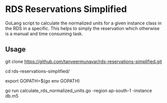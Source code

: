 # RDS Reservations Simplified

GoLang script to calculate the normalized units for a given instance class in the RDS in a specific. This helps to simply the reservation which otherwise is a manual and time consuming task. 

## Usage 

git clone https://github.com/tanveermunavar/rds-reservations-simplified.git

cd rds-reservations-simplified/

export GOPATH=$(go env GOPATH)

go run calculate_rds_normalized_units.go -region ap-south-1 -instance db.m5


